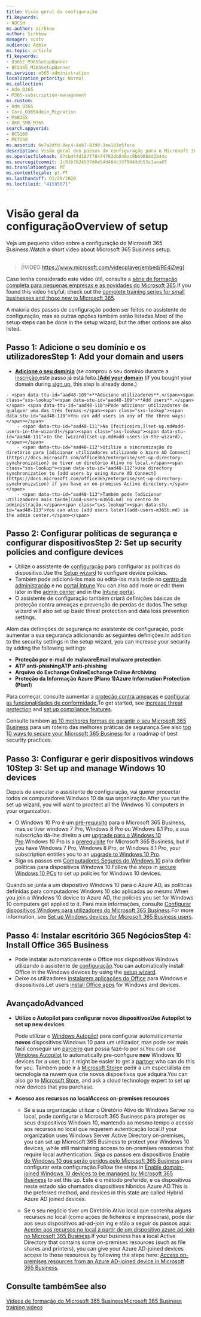 ```yaml
---
title: Visão geral da configuração
f1.keywords:
- NOCSH
ms.author: sirkkuw
author: Sirkkuw
manager: scotv
audience: Admin
ms.topic: article
f1_keywords:
- O365E_M365SetupBanner
- BCS365_M365SetupBanner
ms.service: o365-administration
localization_priority: Normal
ms.collection:
- Adm_O365
- M365-subscription-management
ms.custom:
- Adm_O365
- Core_O365Admin_Migration
- MSB365
- OKR_SMB_M365
search.appverid:
- BCS160
- MET150
ms.assetid: 6e7a2dfd-8ec4-4eb7-8390-3ee103e5fece
description: Visão geral dos passos de configuração para o Microsoft 365 Business.
ms.openlocfilehash: 07cbd4fd187f78474783db848ac9b69068d2b44a
ms.sourcegitcommit: 1c91b7b24537d0e54d484c3379043db53c1aea65
ms.translationtype: MT
ms.contentlocale: pt-PT
ms.lasthandoff: 01/29/2020
ms.locfileid: "41595071"
---
```

# <a name="overview-of-setup"></a><span data-ttu-id="aad48-103">Visão geral da configuração</span><span class="sxs-lookup"><span data-stu-id="aad48-103">Overview of setup</span></span>

<span data-ttu-id="aad48-104">Veja um pequeno vídeo sobre a configuração do Microsoft 365 Business.</span><span class="sxs-lookup"><span data-stu-id="aad48-104">Watch a short video about Microsoft 365 Business setup.</span></span><br><br>

> [!VIDEO https://www.microsoft.com/videoplayer/embed/RE4jZwg] 

<span data-ttu-id="aad48-105">Caso tenha considerado este vídeo útil, consulte a [série de formação completa para pequenas empresas e as novidades do Microsoft 365](https://support.office.com/article/6ab4bbcd-79cf-4000-a0bd-d42ce4d12816).</span><span class="sxs-lookup"><span data-stu-id="aad48-105">If you found this video helpful, check out the [complete training series for small businesses and those new to Microsoft 365](https://support.office.com/article/6ab4bbcd-79cf-4000-a0bd-d42ce4d12816).</span></span>

<span data-ttu-id="aad48-106">A maioria dos passos de configuração podem ser feitos no assistente de configuração, mas as outras opções também estão listadas.</span><span class="sxs-lookup"><span data-stu-id="aad48-106">Most of the setup steps can be done in the setup wizard, but the other options are also listed.</span></span>

## <a name="step-1-add-your-domain-and-users"></a><span data-ttu-id="aad48-107">Passo 1: Adicione o seu domínio e os utilizadores</span><span class="sxs-lookup"><span data-stu-id="aad48-107">Step 1: Add your domain and users</span></span>

   - <span data-ttu-id="aad48-108">**[Adicione o seu domínio](set-up.md#add-your-domain-to-personalize-sign-in)** (se comprou o seu domínio durante a [inscrição,](sign-up.md)este passo já está feito.)</span><span class="sxs-lookup"><span data-stu-id="aad48-108">**[Add your domain](set-up.md#add-your-domain-to-personalize-sign-in)** (if you bought your domain during [sign up](sign-up.md), this step is already done.)</span></span>

    - <span data-ttu-id="aad48-109">**Adicione utilizadores**.</span><span class="sxs-lookup"><span data-stu-id="aad48-109">**Add users**.</span></span> <span data-ttu-id="aad48-110">Pode adicionar utilizadores de qualquer uma das três formas:</span><span class="sxs-lookup"><span data-stu-id="aad48-110">You can add users in any of the three ways:</span></span>
        - <span data-ttu-id="aad48-111">No [feiticeiro.](set-up.md#add-users-in-the-wizard)</span><span class="sxs-lookup"><span data-stu-id="aad48-111">In the [wizard](set-up.md#add-users-in-the-wizard).</span></span>
        - <span data-ttu-id="aad48-112">Utilize a sincronização do diretório para [adicionar utilizadores utilizando o Azure AD Connect](https://docs.microsoft.com/office365/enterprise/set-up-directory-synchronization) se tiver um diretório Ativo no local.</span><span class="sxs-lookup"><span data-stu-id="aad48-112">Use directory synchronization to [add users by using Azure AD Connect](https://docs.microsoft.com/office365/enterprise/set-up-directory-synchronization) if you have an on-premises Active directory.</span></span>
        - <span data-ttu-id="aad48-113">Também pode [adicionar utilizadores mais tarde](add-users-m365b.md) no centro de administração.</span><span class="sxs-lookup"><span data-stu-id="aad48-113">You can also [add users later](add-users-m365b.md) in the admin center.</span></span>
## <a name="step-2-set-up-security-policies-and-configure-devices"></a><span data-ttu-id="aad48-114">Passo 2: Configurar políticas de segurança e configurar dispositivos</span><span class="sxs-lookup"><span data-stu-id="aad48-114">Step 2: Set up security policies and configure devices</span></span> 

  - <span data-ttu-id="aad48-115">Utilize o assistente de [configuração](set-up.md#protect-your-organization) para configurar as políticas do dispositivo.</span><span class="sxs-lookup"><span data-stu-id="aad48-115">Use the [Setup wizard](set-up.md#protect-your-organization) to configure device policies.</span></span> 
  - <span data-ttu-id="aad48-116">Também pode adicioná-los mais ou editá-los mais tarde no [centro de administração](view-policies-and-devices.md) e no [portal Intune](https://docs.microsoft.com/intune/tutorial-walkthrough-intune-portal).</span><span class="sxs-lookup"><span data-stu-id="aad48-116">You can also add more or edit them later in the [admin center](view-policies-and-devices.md) and in the [Intune portal](https://docs.microsoft.com/intune/tutorial-walkthrough-intune-portal).</span></span>
  - <span data-ttu-id="aad48-117">O assistente de configuração também criará definições básicas de proteção contra ameaças e prevenção de perdas de dados.</span><span class="sxs-lookup"><span data-stu-id="aad48-117">The setup wizard will also set up basic threat protection and data loss prevention settings.</span></span>
  
  <span data-ttu-id="aad48-118">Além das definições de segurança no assistente de configuração, pode aumentar a sua segurança adicionando as seguintes definições:</span><span class="sxs-lookup"><span data-stu-id="aad48-118">In addition to the security settings in the setup wizard, you can increase your security by adding the following settings:</span></span>

- <span data-ttu-id="aad48-119">**Proteção por e-mail de malware**</span><span class="sxs-lookup"><span data-stu-id="aad48-119">**Email malware protection**</span></span>
- <span data-ttu-id="aad48-120">**ATP anti-phishing**</span><span class="sxs-lookup"><span data-stu-id="aad48-120">**ATP anti-phishing**</span></span>
- <span data-ttu-id="aad48-121">**Arquivo do Exchange Online**</span><span class="sxs-lookup"><span data-stu-id="aad48-121">**Exchange Online Archiving**</span></span>
- <span data-ttu-id="aad48-122">**Proteção da Informação Azure (Plano 1)**</span><span class="sxs-lookup"><span data-stu-id="aad48-122">**Azure Information Protection (Plan1**)</span></span>

<span data-ttu-id="aad48-123">Para começar, consulte aumentar a [proteção contra ameaças](increase-threat-protection.md) e [configurar as funcionalidades de conformidade.](set-up-compliance.md)</span><span class="sxs-lookup"><span data-stu-id="aad48-123">To get started, see [increase threat protection](increase-threat-protection.md) and [set up compliance features](set-up-compliance.md).</span></span>

<span data-ttu-id="aad48-124">Consulte também [as 10 melhores formas de garantir o seu Microsoft 365 Business](https://docs.microsoft.com/office365/admin/security-and-compliance/secure-your-business-data) para um roteiro das melhores práticas de segurança.</span><span class="sxs-lookup"><span data-stu-id="aad48-124">See also [top 10 ways to secure your Microsoft 365 Business](https://docs.microsoft.com/office365/admin/security-and-compliance/secure-your-business-data) for a roadmap of best security practices.</span></span>

## <a name="step-3-set-up-and-manage-windows-10-devices"></a><span data-ttu-id="aad48-125">Passo 3: Configurar e gerir dispositivos windows 10</span><span class="sxs-lookup"><span data-stu-id="aad48-125">Step 3: Set up and manage Windows 10 devices</span></span>

<span data-ttu-id="aad48-126">Depois de executar o assistente de configuração, vai querer procectar todos os computadores Windwos 10 da sua organização.</span><span class="sxs-lookup"><span data-stu-id="aad48-126">After you run the set up wizard, you will want to proctect all the Windwos 10 computers in your organization.</span></span>
  
- <span data-ttu-id="aad48-127">O Windows 10 Pro é um [pré-requisito](pre-requisites-for-data-protection.md) para o Microsoft 365 Business, mas se tiver windows 7 Pro, Windows 8 Pro ou Windows 8.1 Pro, a sua subscrição dá-lhe direito a um [upgrade para o Windows 10 Pro](https://docs.microsoft.com/microsoft-365/business/upgrade-to-windows-pro-creators-update).</span><span class="sxs-lookup"><span data-stu-id="aad48-127">Windows 10 Pro is a [prerequisite](pre-requisites-for-data-protection.md) for Microsoft 365 Business, but if you have Windows 7 Pro, Windows 8 Pro, or Windows 8.1 Pro, your subscription entitles you to an [upgrade to  Windows 10 Pro](https://docs.microsoft.com/microsoft-365/business/upgrade-to-windows-pro-creators-update).</span></span>
- <span data-ttu-id="aad48-128">Siga os passos em [Computadores Seguros do Windows 10](secure-win-10-pcs.md) para definir políticas para dispositivos Windows 10.</span><span class="sxs-lookup"><span data-stu-id="aad48-128">Follow the steps in [secure Windows 10 PCs](secure-win-10-pcs.md) to set up policies for Windows 10 devices.</span></span>

<span data-ttu-id="aad48-129">Quando se junta a um dispositivo Windows 10 para o Azure AD, as políticas definidas para computadores Windows 10 são aplicadas ao mesmo.</span><span class="sxs-lookup"><span data-stu-id="aad48-129">When you join a Windows 10 device to Azure AD, the policies you set for Windows 10 computers get applied to it.</span></span> <span data-ttu-id="aad48-130">Para mais informações, consulte [Configurar dispositivos Windows para utilizadores do Microsoft 365 Business](set-up-windows-devices.md).</span><span class="sxs-lookup"><span data-stu-id="aad48-130">For more information, see [Set up Windows devices for Microsoft 365 Business users](set-up-windows-devices.md).</span></span>

## <a name="step-4-install-office-365-business"></a><span data-ttu-id="aad48-131">Passo 4: Instalar escritório 365 Negócios</span><span class="sxs-lookup"><span data-stu-id="aad48-131">Step 4: Install Office 365 Business</span></span>
- <span data-ttu-id="aad48-132">Pode instalar automaticamente o Office nos dispositivos Windows utilizando o assistente de [configuração](set-up.md#deploy-office-365-client-apps).</span><span class="sxs-lookup"><span data-stu-id="aad48-132">You can automatically install Office in the Windows devices by using the [setup wizard](set-up.md#deploy-office-365-client-apps).</span></span>
- <span data-ttu-id="aad48-133">Deixe os utilizadores [instalarem aplicações do Office](https://docs.microsoft.com/office365/admin/setup/install-applications) para Windows e dispositivos.</span><span class="sxs-lookup"><span data-stu-id="aad48-133">Let users [install Office apps](https://docs.microsoft.com/office365/admin/setup/install-applications) for Windows and devices.</span></span>
     
## <a name="advanced"></a><span data-ttu-id="aad48-134">Avançado</span><span class="sxs-lookup"><span data-stu-id="aad48-134">Advanced</span></span>
- <span data-ttu-id="aad48-135">**Utilize o Autopilot para configurar novos dispositivos**</span><span class="sxs-lookup"><span data-stu-id="aad48-135">**Use Autopilot to set up new devices**</span></span>
            
     <span data-ttu-id="aad48-136">Pode utilizar o [Windows Autopilot](add-autopilot-devices-and-profile.md) para configurar automaticamente **novos** dispositivos Windows 10 para um utilizador, mas pode ser mais fácil conseguir um [parceiro](https://www.microsoft.com/solution-providers/search) que possa fazê-lo por si.</span><span class="sxs-lookup"><span data-stu-id="aad48-136">You can use [Windows Autopilot](add-autopilot-devices-and-profile.md) to automatically pre-configure **new** Windows 10 devices for a user, but it might be easier to get a [partner](https://www.microsoft.com/solution-providers/search) who can do this for you.</span></span> <span data-ttu-id="aad48-137">Também pode ir à [Microsoft Store](https://go.microsoft.com/fwlink/?linkid=874598)e pedir a um especialista em tecnologia na nuvem que crie novos dispositivos que adquira.</span><span class="sxs-lookup"><span data-stu-id="aad48-137">You can also go to [Microsoft Store](https://go.microsoft.com/fwlink/?linkid=874598), and ask a cloud technology expert to set up new devices that you purchase.</span></span>

- <span data-ttu-id="aad48-138">**Acesso aos recursos no local**</span><span class="sxs-lookup"><span data-stu-id="aad48-138">**Access on-premises resources**</span></span>

     - <span data-ttu-id="aad48-139">Se a sua organização utilizar o Diretório Ativo do Windows Server no local, pode configurar o Microsoft 365 Business para proteger os seus dispositivos Windows 10, mantendo ao mesmo tempo o acesso aos recursos no local que requerem autenticação local.</span><span class="sxs-lookup"><span data-stu-id="aad48-139">If your organization uses Windows Server Active Directory on-premises, you can set up Microsoft 365 Business to protect your Windows 10 devices, while still maintaining access to on-premises resources that require local authentication.</span></span> <span data-ttu-id="aad48-140">Siga os passos em dispositivos Enable [do Windows 10 que serão geridos pelo Microsoft 365 Business](manage-windows-devices.md) para configurar esta configuração.</span><span class="sxs-lookup"><span data-stu-id="aad48-140">Follow the steps in [Enable domain-joined Windows 10 devices to be managed by Microsoft 365 Business](manage-windows-devices.md) to set this up.</span></span> <span data-ttu-id="aad48-141">Este é o método preferido, e os dispositivos neste estado são chamados dispositivos híbridos Azure AD.</span><span class="sxs-lookup"><span data-stu-id="aad48-141">This is the preferred method, and devices in this state are called Hybrid Azure AD joined devices.</span></span>

    - <span data-ttu-id="aad48-142">Se o seu negócio tiver um Diretório Ativo local que contenha alguns recursos no local (como ações de ficheiros e impressoras), pode dar aos seus dispositivos ad-ad-join ing e stão a seguir os passos aqui: [Aceder aos recursos no local a partir de um dispositivo azure ad-join no Microsoft 365 Business](access-resources.md).</span><span class="sxs-lookup"><span data-stu-id="aad48-142">If your business has a local Active Directory that contains some on-premises resources (such as file shares and printers), you can give your Azure AD-joined devices access to these resources by following the steps here: [Access on-premises resources from an Azure AD-joined device in Microsoft 365 Business](access-resources.md).</span></span>

## <a name="see-also"></a><span data-ttu-id="aad48-143">Consulte também</span><span class="sxs-lookup"><span data-stu-id="aad48-143">See also</span></span>

[<span data-ttu-id="aad48-144">Vídeos de formação do Microsoft 365 Business</span><span class="sxs-lookup"><span data-stu-id="aad48-144">Microsoft 365 Business training videos</span></span>](https://support.office.com/article/6ab4bbcd-79cf-4000-a0bd-d42ce4d12816)
